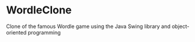 # WordleClone

Clone of the famous Wordle game using the Java Swing library and object-oriented programming

